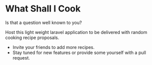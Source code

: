 # What Shall I Cook

Is that a question well known to you?  

Host this light weight laravel application to be delivered with random cooking recipe proposals.

- Invite your friends to add more recipes. 
- Stay tuned for new features or provide some yourself with a pull request.
